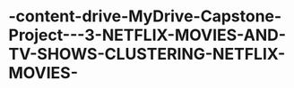 # -content-drive-MyDrive-Capstone-Project---3-NETFLIX-MOVIES-AND-TV-SHOWS-CLUSTERING-NETFLIX-MOVIES-